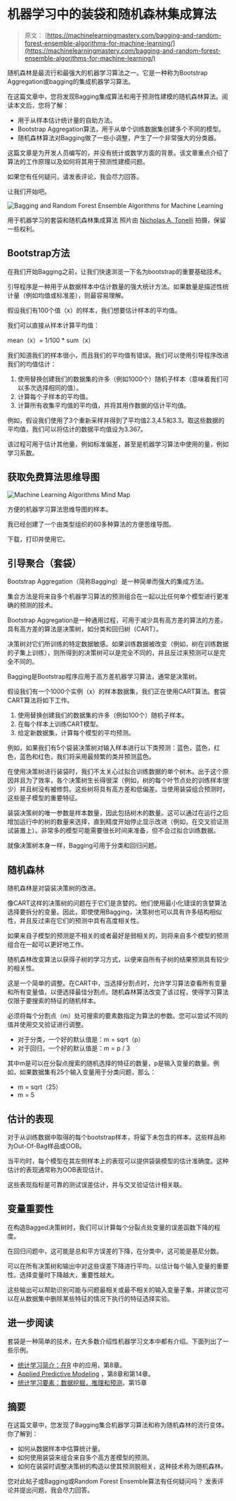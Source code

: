 # 机器学习中的装袋和随机森林集成算法

> 原文： [https://machinelearningmastery.com/bagging-and-random-forest-ensemble-algorithms-for-machine-learning/](https://machinelearningmastery.com/bagging-and-random-forest-ensemble-algorithms-for-machine-learning/)

随机森林是最流行和最强大的机器学习算法之一。它是一种称为Bootstrap Aggregation或bagging的集成机器学习算法。

在这篇文章中，您将发现Bagging集成算法和用于预测性建模的随机森林算法。阅读本文后，您将了解：

*   用于从样本估计统计量的自助方法。
*   Bootstrap Aggregation算法，用于从单个训练数据集创建多个不同的模型。
*   随机森林算法对Bagging做了一些小调整，产生了一个非常强大的分类器。

这篇文章是为开发人员编写的，并没有统计或数学方面的背景。该文章重点介绍了算法的工作原理以及如何将其用于预测性建模问题。

如果您有任何疑问，请发表评论，我会尽力回答。

让我们开始吧。

![Bagging and Random Forest Ensemble Algorithms for Machine Learning](img/fe96503a5f5ea1aafb65de137f9e6a7f.jpg)

用于机器学习的套袋和随机森林集成算法
照片由 [Nicholas A. Tonelli](https://www.flickr.com/photos/nicholas_t/9660920448/) 拍摄，保留一些权利。

## Bootstrap方法

在我们开始Bagging之前，让我们快速浏览一下名为bootstrap的重要基础技术。

引导程序是一种用于从数据样本中估计数量的强大统计方法。如果数量是描述性统计量（例如均值或标准差），则最容易理解。

假设我们有100个值（x）的样本，我们想要估计样本的平均值。

我们可以直接从样本计算平均值：

mean（x）= 1/100 * sum（x）

我们知道我们的样本很小，而且我们的平均值有错误。我们可以使用引导程序改进我们的均值估计：

1.  使用替换创建我们的数据集的许多（例如1000个）随机子样本（意味着我们可以多次选择相同的值）。
2.  计算每个子样本的平均值。
3.  计算所有收集平均值的平均值，并将其用作数据的估计平均值。

例如，假设我们使用了3个重新采样并得到了平均值2.3,4.5和3.3。取这些数据的平均值，我们可以将估计的数据平均值设为3.367。

该过程可用于估计其他量，例如标准偏差，甚至是机器学习算法中使用的量，例如学习系数。

## 获取免费算法思维导图

![Machine Learning Algorithms Mind Map](img/2ce1275c2a1cac30a9f4eea6edd42d61.jpg)

方便的机器学习算法思维导图的样本。

我已经创建了一个由类型组织的60多种算法的方便思维导图。

下载，打印并使用它。

## 引导聚合（套袋）

Bootstrap Aggregation（简称Bagging）是一种简单而强大的集成方法。

集合方法是将来自多个机器学习算法的预测组合在一起以比任何单个模型进行更准确的预测的技术。

Bootstrap Aggregation是一种通用过程，可用于减少具有高方差的算法的方差。具有高方差的算法是决策树，如分类和回归树（CART）。

决策树对它们所训练的特定数据敏感。如果训练数据被改变（例如，树在训练数据的子集上训练），则所得到的决策树可以是完全不同的，并且反过来预测可以是完全不同的。

Bagging是Bootstrap程序应用于高方差机器学习算法，通常是决策树。

假设我们有一个1000个实例（x）的样本数据集，我们正在使用CART算法。套袋CART算法将如下工作。

1.  使用替换创建我们的数据集的许多（例如100个）随机子样本。
2.  在每个样本上训练CART模型。
3.  给定新数据集，计算每个模型的平均预测。

例如，如果我们有5个袋装决策树对输入样本进行以下类预测：蓝色，蓝色，红色，蓝色和红色，我们将采用最频繁的类并预测蓝色。

在使用决策树进行装袋时，我们不太关心过拟合训练数据的单个树木。出于这个原因并且为了效率，各个决策树生长得很深（例如，树的每个叶节点处的训练样本很少）并且树没有被修剪。这些树将具有高方差和低偏差。当使用装袋组合预测时，这些是子模型的重要特征。

装袋决策树的唯一参数是样本数量，因此包括树木的数量。这可以通过在运行之后增加运行中的树的数量来选择，直到精度开始停止显示改进（例如，在交叉验证测试装置上）。非常多的模型可能需要很长时间来准备，但不会过拟合训练数据。

就像决策树本身一样，Bagging可用于分类和回归问题。

## 随机森林

随机森林是对袋装决策树的改进。

像CART这样的决策树的问题在于它们是贪婪的。他们使用最小化错误的贪婪算法选择要拆分的变量。因此，即使使用Bagging，决策树也可以具有许多结构相似性，并且反过来在它们的预测中具有高度相关性。

如果来自子模型的预测是不相关的或者最好是弱相关的，则将来自多个模型的预测组合在一起可以更好地工作。

随机森林改变算法以获得子树的学习方式，以便来自所有子树的结果预测具有较少的相关性。

这是一个简单的调整。在CART中，当选择分割点时，允许学习算法查看所有变量和所有变量值，以便选择最佳分割点。随机森林算法改变了该过程，使得学习算法仅限于要搜索的特征的随机样本。

必须将每个分割点（m）处可搜索的要素数指定为算法的参数。您可以尝试不同的值并使用交叉验证进行调整。

*   对于分类，一个好的默认值是：m = sqrt（p）
*   对于回归，一个好的默认值是：m = p / 3

其中m是可以在分裂点搜索的随机选择的特征的数量，p是输入变量的数量。例如，如果数据集有25个输入变量用于分类问题，那么：

*   m = sqrt（25）
*   m = 5

## 估计的表现

对于从训练数据中取得的每个bootstrap样本，将留下未包含的样本。这些样品称为Out-Of-Bag样品或OOB。

当平均时，每个模型在其左侧样本上的表现可以提供袋装模型的估计准确度。这种估计的表现通常称为OOB表现估计。

这些表现指标是可靠的测试误差估计，并与交叉验证估计相关联。

## 变量重要性

在构造Bagged决策树时，我们可以计算每个分裂点处变量的误差函数下降的程度。

在回归问题中，这可能是总和平方误差的下降，在分类中，这可能是基尼分数。

可以在所有决策树和输出中对这些误差下降进行平均，以估计每个输入变量的重要性。选择变量时下降越大，重要性越大。

这些输出可以帮助识别可能与问题最相关或最不相关的输入变量子集，并建议您可以在从数据集中删除某些特征的情况下执行的特征选择实验。

## 进一步阅读

套袋是一种简单的技术，在大多数介绍性机器学习文本中都有介绍。下面列出了一些示例。

*   [统计学习简介：在R](http://www.amazon.com/dp/1461471370?tag=inspiredalgor-20) 中的应用，第8章。
*   [Applied Predictive Modeling](http://www.amazon.com/dp/1461468485?tag=inspiredalgor-20) ，第8章和第14章。
*   [统计学习要素：数据挖掘，推理和预测](http://www.amazon.com/dp/0387848576?tag=inspiredalgor-20)，第15章

## 摘要

在这篇文章中，您发现了Bagging集合机器学习算法和称为随机森林的流行变体。你了解到：

*   如何从数据样本中估算统计量。
*   如何使用装袋​​来组合来自多个高方差模型的预测。
*   如何在装袋时调整决策树的构造以使其预测脱相关，这种技术称为随机森林。

您对此帖子或Bagging或Random Forest Ensemble算法有任何疑问吗？
发表评论并提出问题，我会尽力回答。